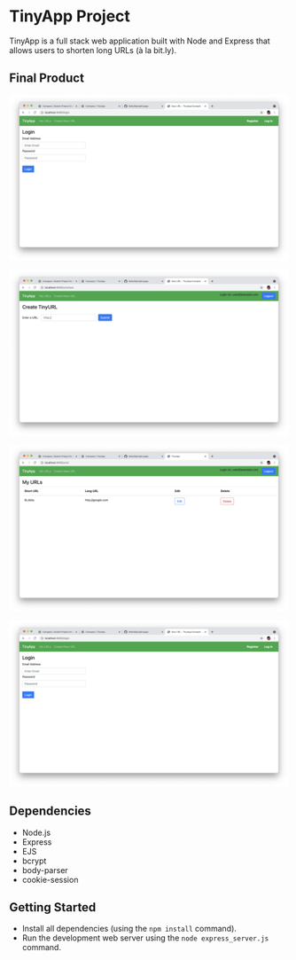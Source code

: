 # TinyApp Project

TinyApp is a full stack web application built with Node and Express that allows users to shorten long URLs (à la bit.ly).

## Final Product

!["Tiny URL Login Page"](https://github.com/NehaSijaria/tinyapp/blob/master/docs/tyniURL%20App_Login.png)

!["To short the url"](https://github.com/NehaSijaria/tinyapp/blob/master/docs/tinyURL%20App_Short%20URL.png)

!["See list of URLs created by user](https://github.com/NehaSijaria/tinyapp/blob/master/docs/tinyURL_My%20URLs.png) 

!["Regist and create shot URLs"](https://github.com/NehaSijaria/tinyapp/blob/master/docs/tyniURL%20App_Login.png) 

## Dependencies

- Node.js
- Express
- EJS
- bcrypt
- body-parser
- cookie-session

## Getting Started

- Install all dependencies (using the `npm install` command).
- Run the development web server using the `node express_server.js` command.
